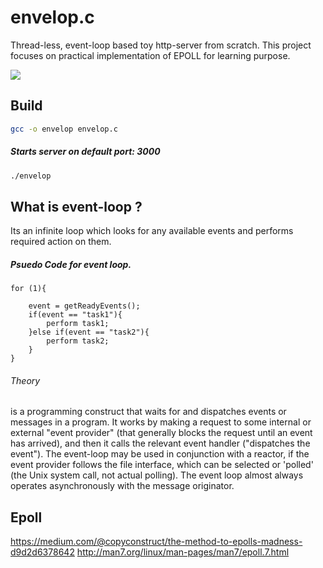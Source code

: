 # envelop.c
Thread-less, event-loop based toy http-server from scratch. This project focuses on practical implementation of EPOLL for learning purpose.

![](https://github.com/flouthoc/envelop.c/blob/master/work.jpg)

## Build

```bash
gcc -o envelop envelop.c
```

##### Starts server on default port: 3000
```bash
./envelop
```

## What is event-loop ?
Its an infinite loop which looks for any available events and performs required action on them.

##### Psuedo Code for event loop.

```
for (1){

	event = getReadyEvents();
    if(event == "task1"){
    	perform task1;
    }else if(event == "task2"){
    	perform task2;
    }
}
```
###### Theory
is a programming construct that waits for and dispatches events or messages in a program. It works by making a request to some internal or external "event provider" (that generally blocks the request until an event has arrived), and then it calls the relevant event handler ("dispatches the event"). The event-loop may be used in conjunction with a reactor, if the event provider follows the file interface, which can be selected or 'polled' (the Unix system call, not actual polling). The event loop almost always operates asynchronously with the message originator. 

## Epoll
https://medium.com/@copyconstruct/the-method-to-epolls-madness-d9d2d6378642
http://man7.org/linux/man-pages/man7/epoll.7.html